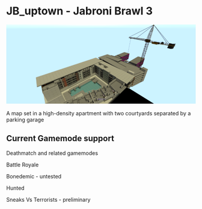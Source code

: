 # JB_uptown - Jabroni Brawl 3

![Screenshot of the map from above, taken 08/22/2024](jb_uptown.png)

A map set in a high-density apartment with two courtyards separated by a parking garage

## Current Gamemode support

Deathmatch and related gamemodes

Battle Royale

Bonedemic - untested

Hunted

Sneaks Vs Terrorists - preliminary
